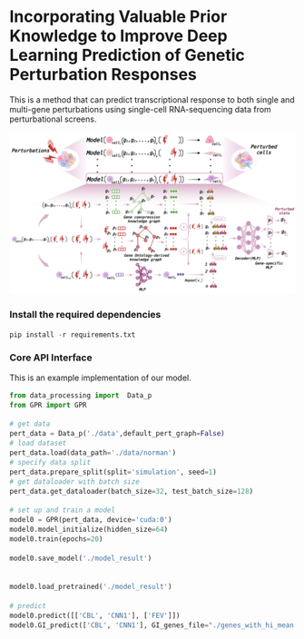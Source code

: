 # Incorporating Valuable Prior Knowledge to Improve Deep Learning Prediction of Genetic Perturbation Responses

This is a method that can predict transcriptional response to both single and multi-gene perturbations using single-cell RNA-sequencing data from perturbational screens. 


<p align="center"><img src="https://github.com/fxh1001/GPR/blob/main/image/perturb_fig1.png"  width="900px" /></p>


### Install the required dependencies
```python
pip install -r requirements.txt
```



### Core API Interface

This is an example implementation of our model.

```python
from data_processing import  Data_p
from GPR import GPR

# get data
pert_data = Data_p('./data',default_pert_graph=False)
# load dataset 
pert_data.load(data_path='./data/norman')
# specify data split
pert_data.prepare_split(split='simulation', seed=1)
# get dataloader with batch size
pert_data.get_dataloader(batch_size=32, test_batch_size=128)

# set up and train a model
model0 = GPR(pert_data, device='cuda:0')
model0.model_initialize(hidden_size=64)
model0.train(epochs=20)

model0.save_model('./model_result')


model0.load_pretrained('./model_result')

# predict
model0.predict([['CBL', 'CNN1'], ['FEV']])
model0.GI_predict(['CBL', 'CNN1'], GI_genes_file="./genes_with_hi_mean.npy")
```
